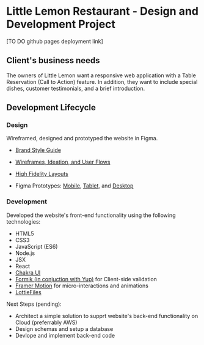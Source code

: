 # Little Lemon Restaurant - Design and Development Project

[TO DO github pages deployment link]
## Client's business needs

The owners of Little Lemon want a responsive web application with a Table Reservation (Call to Action) feature. In addition, they want to include special dishes, customer testimonials, and a brief introduction.

## Development Lifecycle

### Design
Wireframed, designed and prototyped the website in Figma.

- [Brand Style Guide](https://www.figma.com/file/375JaMjhDIKRdLSqr3V7nN/Little-Lemon-Web-App?type=design&node-id=83%3A359&mode=design&t=Gbw4GjdJ04ILOCNH-1)

- [Wireframes, Ideation, and User Flows](https://www.figma.com/file/375JaMjhDIKRdLSqr3V7nN/Little-Lemon-Web-App?type=design&node-id=0%3A1&mode=design&t=Gbw4GjdJ04ILOCNH-1)

- [High Fidelity Layouts](https://www.figma.com/file/375JaMjhDIKRdLSqr3V7nN/Little-Lemon-Web-App?type=design&node-id=83%3A432&mode=design&t=Gbw4GjdJ04ILOCNH-1)

- Figma Prototypes: [Mobile](https://www.figma.com/proto/375JaMjhDIKRdLSqr3V7nN/Little-Lemon-Web-App?page-id=557%3A38126&type=design&node-id=557-38128&viewport=577%2C264%2C0.2&t=fGFs1jM7ZWXxjgqc-1&scaling=scale-down&starting-point-node-id=557%3A38128&mode=design), [Tablet](https://www.figma.com/proto/375JaMjhDIKRdLSqr3V7nN/Little-Lemon-Web-App?page-id=557%3A38781&type=design&node-id=557-38782&viewport=683%2C247%2C0.1&t=nbdYlo8ePY65OYaQ-1&scaling=scale-down&starting-point-node-id=557%3A38782&mode=design), and [Desktop](https://www.figma.com/proto/375JaMjhDIKRdLSqr3V7nN/Little-Lemon-Web-App?page-id=648%3A483&type=design&node-id=648-3076&viewport=693%2C340%2C0.06&t=8iBjdlQvS4NPTN9z-1&scaling=scale-down&starting-point-node-id=648%3A3076&mode=design)

### Development
Developed the website's front-end functionality using the following technologies:
- HTML5
- CSS3
- JavaScript (ES6)
- Node.js
- JSX
- React
- [Chakra UI](https://chakra-ui.com/)
- [Formik (in conjuction with Yup)](https://formik.org/) for Client-side validation
- [Framer Motion](https://www.framer.com/motion/) for micro-interactions and animations
- [LottieFiles](https://lottiefiles.com/)

Next Steps (pending):
- Architect a simple solution to supprt website's back-end functionality on Cloud (preferrably AWS)
- Design schemas and setup a database
- Devlope and implement back-end code
